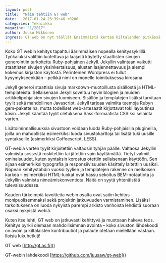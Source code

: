 ```yaml
---
layout: post
title:  "Näin tehtiin GT web"
date:   2017-01-24 23:39:46 +0200
categories: Tekniikka
magazine: "1/2017"
author: Juuso Mikkonen
ingress: GT web on nyt täällä! Ensimmäistä kertaa kiltalehden pitkässä historiassa koko sisältö on saatavilla paitsi printtinä ja pdf, myös natiivina webinä. Miten GT web tehtiin? Mitä ei tehty? Mitä on luvassa tulevaisuudessa?
---
```


Koko GT webin kehitys tapahtui äärimmäisen nopealla kehityssyklillä. Työkaluksi valittiin luotettava ja laajasti käytetty staattisten sivujen generointiin tarkoitettu Ruby-pohjainen Jekyll. Jekyllin valintaan vaikutti staattisten sivujen yksinkertaisuus, alustan laajennettavuus ja aiempi kokemus kirjaston käytöstä. Perinteinen Wordpress ei tullut kysymykseenkään – pelkkä nimi on monelle toimituksessa kirosana.

Jekyll generoi staattisia sivuja markdown-muotoillusta sisällöstä ja HTML-templateista. Sellaisenaan Jekyll soveltuu hyvin blogien ja muiden artikkelipohjaisten sivujen luomiseen. Sisällön ja templatejen lisäksi tarvitaan tyylit sekä mahdollinen Javascript. Jekyll tarjoaa valmiita teemoja Rubyn gem-paketteina, mutta todelliset web-artesaatit kirjottavat toki layoutinsa käsin. Jekyll kääntää tyylit oletuksena Sass-formaatista CSS:ksi selainta varten. 

Lisätoiminnallisuuksia sivustoon voidaan luoda Ruby-pohjaisilla plugineilla, joilla on mahdollista esimerkiksi luoda sivustokarttoja tai lisätä tuki uusille syntakseille (esimerkiksi Coffeescript, LESS).

GT-webiä varten tyylit kirjoitettiin valtaosin tyhjän päälle. Valtaosa Jekyllin valmiista scss:stä roskitettiin tai jätettiin vain käyttämättä. Tietyt valmiit ominaisuudet, kuten syntaksin korostus otettiin sellaisenaan käyttöön. Sen sijaan esimerkiksi typografia ja responsiivisuuden käsittely laitettiin uusiksi. Nopean kehitystahdin vuoksi tyylien ja templatejen rakenne on melkoisen karkea – esimerkiksi HTML-luokat ovat hassu sekoitus BEM-notaatiota ja Jekyllin valmista nimeämiskonventiota. Näitä on syytä yhtenäistää tulevaisuudessa.

Kauden tärkeimpiä tavoitteita webin osalta ovat saitin kehitys monipuolisemmaksi sekä projektin jatkuvuuden varmistaminen. Lisäksi tarkoituksena on luoda nykyistä parempi arkisto vanhoista lehdistä suoraan osaksi nykyistä webiä.

Kuten itse lehti, GT web on jatkuvasti kehittyvä ja muotoaan hakeva teos. Kehitys pyrkii olemaan mahdollisimman avointa – koko sivuston lähdekoodi on avoin ja  kiltalaisten kontribuutiot ja palaute otetaan mielellään vastaan. Iloisia lukuhetkiä!


GT web [http://gt.as.fi]()

GT-webin lähdekoodi [https://github.com/juusaw/gt-web]()

